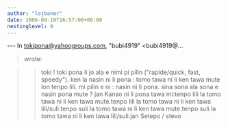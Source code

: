 ```yaml
---
author: "lojbaner"
date: 2006-09-10T16:57:00+00:00
nestinglevel: 0
---
```

\---
 In [tokipona@yahoogroups.com](mailto://tokipona@yahoogroups.com), "bubi4919" <bubi4919@...
> wrote:

>> toki !
>> toki pona li jo ala e nimi pi pilin ("rapide/quick, fast, speedy").
> ken la nasin ni li pona :
>> tomo tawa ni li ken tawa mute lon tenpo lili.
>> mi pilin e ni : nasin ni li pona.
> sina sona ala sona e nasin pona mute ?
>> jan Kanso
>ni li pona tawa mi:tenpo lili la tomo tawa ni li ken tawa mute.tenpo lili la tomo tawa ni li ken tawa lili/suli.tenpo suli la tomo tawa ni li ken tawa mute.tenpo suli la tomo tawa ni li ken tawa lili/suli.jan Setepo / stevo